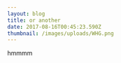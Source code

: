 ```yaml
---
layout: blog
title: or another
date: 2017-08-16T00:45:23.590Z
thumbnail: /images/uploads/WHG.png
---
```

hmmmm
